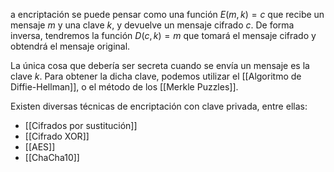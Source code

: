 a encriptación se puede pensar como una función $E(m, k) = c$ que recibe un mensaje $m$ y una clave $k$, y devuelve un mensaje cifrado $c$. De forma inversa, tendremos la función $D(c, k) = m$ que tomará el mensaje cifrado y obtendrá el mensaje original.

La única cosa que debería ser secreta cuando se envía un mensaje es la clave $k$. Para obtener la dicha clave, podemos utilizar el [[Algoritmo de Diffie-Hellman]], o el método de los [[Merkle Puzzles]].

Existen diversas técnicas de encriptación con clave privada, entre ellas:

- [[Cifrados por sustitución]]
- [[Cifrado XOR]]
- [[AES]]
- [[ChaCha10]]
